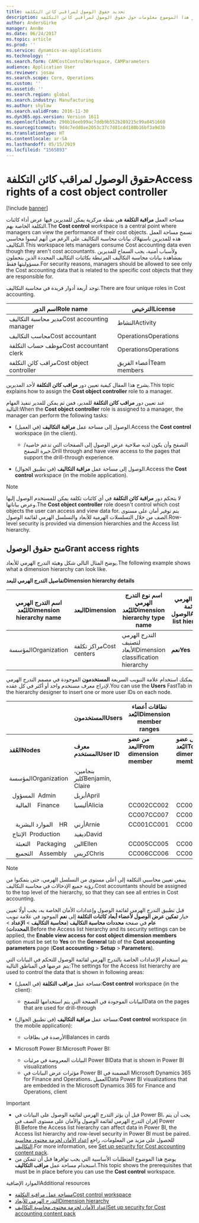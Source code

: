 ```yaml
---
title: تحديد حقوق الوصول لمراقبي كائن التكلفة
description: يوفر هذا الموضوع معلومات حول حقوق الوصول لمراقبي كائن التكلفة.
author: AndersGirke
manager: AnnBe
ms.date: 06/24/2017
ms.topic: article
ms.prod: ''
ms.service: dynamics-ax-applications
ms.technology: ''
ms.search.form: CAMCostControlWorkspace, CAMParameters
audience: Application User
ms.reviewer: josaw
ms.search.scope: Core, Operations
ms.custom: ''
ms.assetid: ''
ms.search.region: global
ms.search.industry: Manufacturing
ms.author: shylaw
ms.search.validFrom: 2016-11-30
ms.dyn365.ops.version: Version 1611
ms.openlocfilehash: 290b16eeb99ac7ddb9b552b289215c99a0451660
ms.sourcegitcommit: 9d4c7edd0ae2053c37c7d81cdd180b16bf3a9d3b
ms.translationtype: HT
ms.contentlocale: ar-SA
ms.lasthandoff: 05/15/2019
ms.locfileid: "1565893"
---
```

# <a name="access-rights-of-a-cost-object-controller"></a><span data-ttu-id="9e1a1-103">حقوق الوصول لمراقب كائن التكلفة</span><span class="sxs-lookup"><span data-stu-id="9e1a1-103">Access rights of a cost object controller</span></span>

[!include [banner](../includes/banner.md)]

<span data-ttu-id="9e1a1-104">مساحة العمل **مراقبة التكلفة** هي نقطة مركزية يمكن للمديرين فيها عرض أداء كائنات التكلفة الخاصة بهم.</span><span class="sxs-lookup"><span data-stu-id="9e1a1-104">The **Cost control** workspace is a central point where managers can view the performance of their cost objects.</span></span> <span data-ttu-id="9e1a1-105">تسمح مساحة العمل هذه للمديرين باستهلاك بيانات محاسبة التكاليف على الرغم من أنهم ليسوا محاسبي التكاليف.</span><span class="sxs-lookup"><span data-stu-id="9e1a1-105">This workspace lets managers consume Cost accounting data even though they aren't cost accountants.</span></span> <span data-ttu-id="9e1a1-106">ولأسباب أمنية، يجب السماح للمديرين بمشاهدة بيانات محاسبة التكاليف المرتبطة بكائنات التكاليف المحددة الذين يتحملون مسؤوليتها فقط.</span><span class="sxs-lookup"><span data-stu-id="9e1a1-106">For security reasons, managers should be allowed to see only the Cost accounting data that is related to the specific cost objects that they are responsible for.</span></span>

<span data-ttu-id="9e1a1-107">توجد أربعة أدوار فريدة في محاسبة التكاليف.</span><span class="sxs-lookup"><span data-stu-id="9e1a1-107">There are four unique roles in Cost accounting.</span></span>

| <span data-ttu-id="9e1a1-108">اسم الدور</span><span class="sxs-lookup"><span data-stu-id="9e1a1-108">Role name</span></span>               | <span data-ttu-id="9e1a1-109">الترخيص</span><span class="sxs-lookup"><span data-stu-id="9e1a1-109">License</span></span>      |
|-------------------------|--------------|
| <span data-ttu-id="9e1a1-110">مدير محاسبة التكاليف</span><span class="sxs-lookup"><span data-stu-id="9e1a1-110">Cost accounting manager</span></span> | <span data-ttu-id="9e1a1-111">النشاط</span><span class="sxs-lookup"><span data-stu-id="9e1a1-111">Activity</span></span>     |
| <span data-ttu-id="9e1a1-112">محاسب التكاليف</span><span class="sxs-lookup"><span data-stu-id="9e1a1-112">Cost accountant</span></span>         | <span data-ttu-id="9e1a1-113">Operations</span><span class="sxs-lookup"><span data-stu-id="9e1a1-113">Operations</span></span>   |
| <span data-ttu-id="9e1a1-114">موظف حساب التكلفة</span><span class="sxs-lookup"><span data-stu-id="9e1a1-114">Cost accountant clerk</span></span>   | <span data-ttu-id="9e1a1-115">Operations</span><span class="sxs-lookup"><span data-stu-id="9e1a1-115">Operations</span></span>   |
| <span data-ttu-id="9e1a1-116">مراقب كائن التكلفة</span><span class="sxs-lookup"><span data-stu-id="9e1a1-116">Cost object controller</span></span>  | <span data-ttu-id="9e1a1-117">أعضاء الفريق</span><span class="sxs-lookup"><span data-stu-id="9e1a1-117">Team members</span></span> |

<span data-ttu-id="9e1a1-118">يشرح هذا المقال كيفية تعيين دور **مراقب كائن التكلفة** لأحد المديرين.</span><span class="sxs-lookup"><span data-stu-id="9e1a1-118">This topic explains how to assign the **Cost object controller** role to a manager.</span></span>

<span data-ttu-id="9e1a1-119">عند تعيين دور **مراقب كائن التكلفة** للمدير، فمن ثم يمكن للمدير تنفيذ المهام التالية:</span><span class="sxs-lookup"><span data-stu-id="9e1a1-119">When the **Cost object controller** role is assigned to a manager, the manager can perform the following tasks:</span></span>

- <span data-ttu-id="9e1a1-120">الوصول إلى مساحة عمل **مراقبة التكاليف** (في العميل).</span><span class="sxs-lookup"><span data-stu-id="9e1a1-120">Access the **Cost control** workspace (in the client).</span></span>

    - <span data-ttu-id="9e1a1-121">التصفح وأن يكون لديه صلاحية عرض الوصول إلى الصفحات التي تدعم خاصية/خبرة التصفح.</span><span class="sxs-lookup"><span data-stu-id="9e1a1-121">Drill through and have view access to the pages that support the drill-through experience.</span></span>

- <span data-ttu-id="9e1a1-122">الوصول إلى مساحة عمل **مراقبة التكاليف** (في تطبيق الجوال).</span><span class="sxs-lookup"><span data-stu-id="9e1a1-122">Access the **Cost control** workspace (in the mobile application).</span></span>

> [!NOTE]
> <span data-ttu-id="9e1a1-123">لا يتحكم دور **مراقبة كائن التكلفة** في أي كائنات تكلفة يمكن للمستخدم الوصول إليها وعرض بياناتها.</span><span class="sxs-lookup"><span data-stu-id="9e1a1-123">The **Cost object controller** role doesn't control which cost objects the user can access and view data for.</span></span> <span data-ttu-id="9e1a1-124">يتم توفير أمان على مستوى الصف من خلال التسلسلات الهرمية للأبعاد والتسلسل الهرمي لقائمة الوصول.</span><span class="sxs-lookup"><span data-stu-id="9e1a1-124">Row-level security is provided via dimension hierarchies and the Access list hierarchy.</span></span>

## <a name="grant-access-rights"></a><span data-ttu-id="9e1a1-125">منح حقوق الوصول</span><span class="sxs-lookup"><span data-stu-id="9e1a1-125">Grant access rights</span></span>
<span data-ttu-id="9e1a1-126">يوضح المثال التالي شكل وهيئة التدرج الهرمي للأبعاد.</span><span class="sxs-lookup"><span data-stu-id="9e1a1-126">The following example shows what a dimension hierarchy can look like.</span></span>

<span data-ttu-id="9e1a1-127">**تفاصيل التدرج الهرمي للبعد**</span><span class="sxs-lookup"><span data-stu-id="9e1a1-127">**Dimension hierarchy details**</span></span>

| <span data-ttu-id="9e1a1-128">اسم التدرج الهرمي للبُعد</span><span class="sxs-lookup"><span data-stu-id="9e1a1-128">Dimension hierarchy name</span></span> | <span data-ttu-id="9e1a1-129">البعد</span><span class="sxs-lookup"><span data-stu-id="9e1a1-129">Dimension</span></span>    | <span data-ttu-id="9e1a1-130">اسم نوع التدرج الهرمي للبُعد</span><span class="sxs-lookup"><span data-stu-id="9e1a1-130">Dimension hierarchy type name</span></span>      | <span data-ttu-id="9e1a1-131">التدرج الهرمي لقائمة الوصول</span><span class="sxs-lookup"><span data-stu-id="9e1a1-131">Access list hierarchy</span></span> |
|--------------------------|--------------|------------------------------------|-----------------------|
| <span data-ttu-id="9e1a1-132">المؤسسة</span><span class="sxs-lookup"><span data-stu-id="9e1a1-132">Organization</span></span>             | <span data-ttu-id="9e1a1-133">مراكز تكلفة</span><span class="sxs-lookup"><span data-stu-id="9e1a1-133">Cost centers</span></span> | <span data-ttu-id="9e1a1-134">التدرج الهرمي لتصنيف الأبعاد</span><span class="sxs-lookup"><span data-stu-id="9e1a1-134">Dimension classification hierarchy</span></span> | <span data-ttu-id="9e1a1-135">**نعم**</span><span class="sxs-lookup"><span data-stu-id="9e1a1-135">**Yes**</span></span>               |

<span data-ttu-id="9e1a1-136">يمكنك استخدام علامة التبويب السريعة **المستخدمون** الموجودة في مصمم التدرج الهرمي لإدراج معرف مستخدم واحد أو أكثر في كل عقده.</span><span class="sxs-lookup"><span data-stu-id="9e1a1-136">You can use the **Users** FastTab in the hierarchy designer to insert one or more user IDs on each node.</span></span>

|                                   | <span data-ttu-id="9e1a1-137">المستخدمون</span><span class="sxs-lookup"><span data-stu-id="9e1a1-137">Users</span></span>            | <span data-ttu-id="9e1a1-138">نطاقات أعضاء البُعد</span><span class="sxs-lookup"><span data-stu-id="9e1a1-138">Dimension member ranges</span></span>   |                         |
|-----------------------------------|------------------|---------------------------|-------------------------|
| <span data-ttu-id="9e1a1-139">**العُقد**</span><span class="sxs-lookup"><span data-stu-id="9e1a1-139">**Nodes**</span></span>                         | <span data-ttu-id="9e1a1-140">**معرف المستخدم**</span><span class="sxs-lookup"><span data-stu-id="9e1a1-140">**User ID**</span></span>      | <span data-ttu-id="9e1a1-141">**من عضو البعد**</span><span class="sxs-lookup"><span data-stu-id="9e1a1-141">**From dimension member**</span></span> | <span data-ttu-id="9e1a1-142">**إلى عضو البُعد**</span><span class="sxs-lookup"><span data-stu-id="9e1a1-142">**To dimension member**</span></span> |
| <span data-ttu-id="9e1a1-143">المؤسسة</span><span class="sxs-lookup"><span data-stu-id="9e1a1-143">Organization</span></span>                      | <span data-ttu-id="9e1a1-144">بنجامين، كلير</span><span class="sxs-lookup"><span data-stu-id="9e1a1-144">Benjamin, Claire</span></span> |                           |                         |
| <span data-ttu-id="9e1a1-145">&nbsp;&nbsp;المسؤول</span><span class="sxs-lookup"><span data-stu-id="9e1a1-145">&nbsp;&nbsp;Admin</span></span>                 | <span data-ttu-id="9e1a1-146">أبريل</span><span class="sxs-lookup"><span data-stu-id="9e1a1-146">April</span></span>            |                           |                         |
| <span data-ttu-id="9e1a1-147">&nbsp;&nbsp;&nbsp;&nbsp;المالية</span><span class="sxs-lookup"><span data-stu-id="9e1a1-147">&nbsp;&nbsp;&nbsp;&nbsp;Finance</span></span>   | <span data-ttu-id="9e1a1-148">أليسيا</span><span class="sxs-lookup"><span data-stu-id="9e1a1-148">Alicia</span></span>           | <span data-ttu-id="9e1a1-149">CC002</span><span class="sxs-lookup"><span data-stu-id="9e1a1-149">CC002</span></span>                     | <span data-ttu-id="9e1a1-150">CC003</span><span class="sxs-lookup"><span data-stu-id="9e1a1-150">CC003</span></span>                   |
|                                   |                  | <span data-ttu-id="9e1a1-151">CC007</span><span class="sxs-lookup"><span data-stu-id="9e1a1-151">CC007</span></span>                     | <span data-ttu-id="9e1a1-152">CC007</span><span class="sxs-lookup"><span data-stu-id="9e1a1-152">CC007</span></span>                   |
| <span data-ttu-id="9e1a1-153">&nbsp;&nbsp;&nbsp;&nbsp;الموارد البشرية</span><span class="sxs-lookup"><span data-stu-id="9e1a1-153">&nbsp;&nbsp;&nbsp;&nbsp;HR</span></span>        | <span data-ttu-id="9e1a1-154">أرني</span><span class="sxs-lookup"><span data-stu-id="9e1a1-154">Arnie</span></span>            | <span data-ttu-id="9e1a1-155">CC001</span><span class="sxs-lookup"><span data-stu-id="9e1a1-155">CC001</span></span>                     | <span data-ttu-id="9e1a1-156">CC001</span><span class="sxs-lookup"><span data-stu-id="9e1a1-156">CC001</span></span>                   |
| <span data-ttu-id="9e1a1-157">&nbsp;&nbsp;الإنتاج</span><span class="sxs-lookup"><span data-stu-id="9e1a1-157">&nbsp;&nbsp;Production</span></span>            | <span data-ttu-id="9e1a1-158">ديفيد</span><span class="sxs-lookup"><span data-stu-id="9e1a1-158">David</span></span>            |                           |                         |
| <span data-ttu-id="9e1a1-159">&nbsp;&nbsp;&nbsp;&nbsp;التعبئة</span><span class="sxs-lookup"><span data-stu-id="9e1a1-159">&nbsp;&nbsp;&nbsp;&nbsp;Packaging</span></span> | <span data-ttu-id="9e1a1-160">الين</span><span class="sxs-lookup"><span data-stu-id="9e1a1-160">Ellen</span></span>            | <span data-ttu-id="9e1a1-161">CC005</span><span class="sxs-lookup"><span data-stu-id="9e1a1-161">CC005</span></span>                     | <span data-ttu-id="9e1a1-162">CC005</span><span class="sxs-lookup"><span data-stu-id="9e1a1-162">CC005</span></span>                   |
| <span data-ttu-id="9e1a1-163">&nbsp;&nbsp;&nbsp;&nbsp;التجميع</span><span class="sxs-lookup"><span data-stu-id="9e1a1-163">&nbsp;&nbsp;&nbsp;&nbsp;Assembly</span></span>  | <span data-ttu-id="9e1a1-164">كريس</span><span class="sxs-lookup"><span data-stu-id="9e1a1-164">Chris</span></span>            | <span data-ttu-id="9e1a1-165">CC006</span><span class="sxs-lookup"><span data-stu-id="9e1a1-165">CC006</span></span>                     | <span data-ttu-id="9e1a1-166">CC006</span><span class="sxs-lookup"><span data-stu-id="9e1a1-166">CC006</span></span>                   |

> [!NOTE]
> <span data-ttu-id="9e1a1-167">ينبغي تعيين محاسبي التكلفة إلى أعلى مستوى من التسلسل الهرمي، حتى يتمكنوا من رؤية جميع الإدخالات في محاسبة التكاليف.</span><span class="sxs-lookup"><span data-stu-id="9e1a1-167">Cost accountants should be assigned to the top level of the hierarchy, so that they can see all entries in Cost accounting.</span></span>

<span data-ttu-id="9e1a1-168">قبل تطبيق التدرج الهرمي لقائمة الوصول وإعدادات الأمان الخاصة به، يجب أولًا تعيين خيار **تمكين عرض الوصول لأعضاء أبعاد كائنات التكلفة** إلى **نعم** الموجود في علامة تبويب **عام** في صفحة **محددات محاسبة التكاليف** (**محاسبة التكاليف** > **الإعداد** > **المحددات**).</span><span class="sxs-lookup"><span data-stu-id="9e1a1-168">Before the Access list hierarchy and its security settings can be applied, the **Enable view access for cost object dimension members** option must be set to **Yes** on the **General** tab of the **Cost accounting parameters** page (**Cost accounting** > **Setup** > **Parameters**).</span></span>

<span data-ttu-id="9e1a1-169">يتم استخدام الإعدادات الخاصة بالتدرج الهرمي لقائمة الوصول للتحكم في البيانات التي يتم عرضها في المناطق التالية:</span><span class="sxs-lookup"><span data-stu-id="9e1a1-169">The settings for the Access list hierarchy are used to control the data that is shown in following areas:</span></span>

- <span data-ttu-id="9e1a1-170">مساحة عمل **مراقب التكلفة** (في العميل):</span><span class="sxs-lookup"><span data-stu-id="9e1a1-170">**Cost control** workspace (in the client):</span></span>

    - <span data-ttu-id="9e1a1-171">البيانات الموجودة في الصفحة التي يتم استخدامها للتصفح</span><span class="sxs-lookup"><span data-stu-id="9e1a1-171">Data on the pages that are used for drill-through</span></span>

- <span data-ttu-id="9e1a1-172">مساحة عمل **مراقبة التكاليف** (في تطبيق الجوال):</span><span class="sxs-lookup"><span data-stu-id="9e1a1-172">**Cost control** workspace (in the mobile application):</span></span>

    - <span data-ttu-id="9e1a1-173">الأرصدة في بطاقات</span><span class="sxs-lookup"><span data-stu-id="9e1a1-173">Balances in cards</span></span>

- <span data-ttu-id="9e1a1-174">Microsoft Power BI:</span><span class="sxs-lookup"><span data-stu-id="9e1a1-174">Microsoft Power BI:</span></span>

    - <span data-ttu-id="9e1a1-175">البيانات المعروضة في مرئيات Power BI</span><span class="sxs-lookup"><span data-stu-id="9e1a1-175">Data that is shown in Power BI visualizations</span></span>
    - <span data-ttu-id="9e1a1-176">مؤثرات عرض البيانات‬ في Power BI المضمنة في Microsoft Dynamics 365 for Finance and Operations، العميل</span><span class="sxs-lookup"><span data-stu-id="9e1a1-176">Data Power BI visualizations that are embedded in the Microsoft Dynamics 365 for Finance and Operations, client</span></span>

> [!IMPORTANT]
> - <span data-ttu-id="9e1a1-177">قبل أن يؤثر التدرج الهرمي لقائمة الوصول على البيانات في Power BI، يجب أن يتم إقران التدرج الهرمي لقائمة الوصول والأمان على مستوى الصف في Power BI.</span><span class="sxs-lookup"><span data-stu-id="9e1a1-177">Before the Access list hierarchy can affect data in Power BI, the Access list hierarchy and row-level security in Power BI must be paired.</span></span> <span data-ttu-id="9e1a1-178">للحصول على مزيد من المعلومات، راجع [إعداد الأمان لحزمة محتوى محاسبة التكاليف](../../dev-itpro/analytics/setup-security-cost-accounting-content-pack.md).</span><span class="sxs-lookup"><span data-stu-id="9e1a1-178">For more information, see [Set up security for Cost accounting content pack](../../dev-itpro/analytics/setup-security-cost-accounting-content-pack.md).</span></span>
> - <span data-ttu-id="9e1a1-179">يوضح هذا الموضوع المتطلبات الأساسية التي يجب توافرها قبل أن تتمكن من استخدام مساحة عمل **مراقب التكاليف**.</span><span class="sxs-lookup"><span data-stu-id="9e1a1-179">This topic shows the prerequisites that must be in place before you can use the **Cost control** workspace.</span></span>

<span data-ttu-id="9e1a1-180">الموارد الإضافية</span><span class="sxs-lookup"><span data-stu-id="9e1a1-180">Additional resources</span></span>

- [<span data-ttu-id="9e1a1-181">مساحة عمل مراقبة التكلفة</span><span class="sxs-lookup"><span data-stu-id="9e1a1-181">Cost control workspace</span></span>](cost-control-workspace.md)
- [<span data-ttu-id="9e1a1-182">التدرج الهرمي للأبعاد</span><span class="sxs-lookup"><span data-stu-id="9e1a1-182">Dimension hierarchy</span></span>](dimension-hierarchy.md)
- [<span data-ttu-id="9e1a1-183">إعداد الأمان لحزمة محتوى محاسبة التكاليف</span><span class="sxs-lookup"><span data-stu-id="9e1a1-183">Set up security for Cost accounting content pack</span></span>](../../dev-itpro/analytics/setup-security-cost-accounting-content-pack.md)
